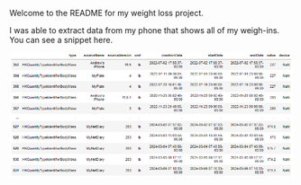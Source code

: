 Welcome to the README for my weight loss project.

I was able to extract data from my phone that shows all of my weigh-ins. You can see a snippet here.

![weight_data](weight_data.png)